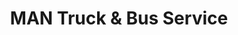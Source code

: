 ---
title: "MAN Truck & Bus Service"
url: /bad-kreuznach/man-truck-und-bus-service/
shop: Autowerkstatt
---
